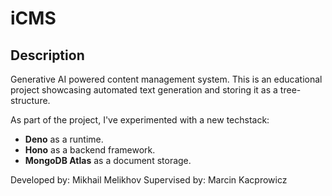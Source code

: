 # iCMS

## Description
Generative AI powered content management system. This is an educational project showcasing automated text generation and storing it as a tree-structure.

As part of the project, I've experimented with a new techstack:

- **Deno** as a runtime.
- **Hono** as a backend framework.
- **MongoDB Atlas** as a document storage.

Developed by: Mikhail Melikhov
Supervised by: Marcin Kacprowicz